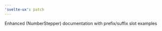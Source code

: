```yaml
---
'svelte-ux': patch
---
```


Enhanced (NumberStepper) documentation with prefix/suffix slot examples

